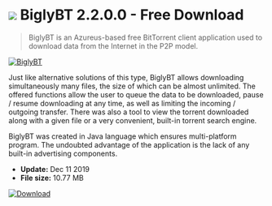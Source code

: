 # ![](https://cdn.softexe.net/static/icon/1/biglybt-8770.png) BiglyBT 2.2.0.0 - Free Download

> BiglyBT is an Azureus-based free BitTorrent client application used to download data from the Internet in the P2P model.

[![BiglyBT](https://gallery.dpcdn.pl/imgc/Tools/77682/g_-_420x350_1.5_-_x20170918151249_0.jpg)](https://softexe.net/win/internet/torrent-client/biglybt:hggR.html)

Just like alternative solutions of this type, BiglyBT allows downloading simultaneously many files, the size of which can be almost unlimited. The offered functions allow the user to queue the data to be downloaded, pause / resume downloading at any time, as well as limiting the incoming / outgoing transfer. There was also a tool to view the torrent downloaded along with a given file or a very convenient, built-in torrent search engine.
 
 BiglyBT was created in Java language which ensures multi-platform program. The undoubted advantage of the application is the lack of any built-in advertising components.


- **Update:** Dec 11 2019
- **File size:** 10.77 MB

[![Download](https://cdn.softexe.net/static/img/download.png)](https://softexe.net/win/internet/torrent-client/biglybt:hggR.html)

